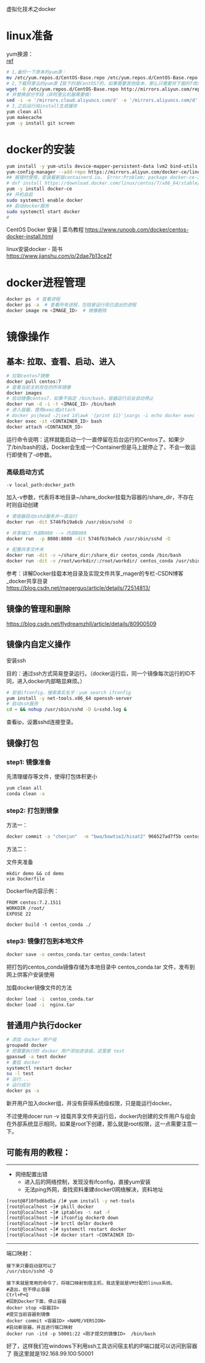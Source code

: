 虚拟化技术之docker


# linux准备

yum换源：  
[ref](https://blog.csdn.net/sinat_33384251/article/details/91404617)

```bash
# 1,备份一下原本的yum源：
mv /etc/yum.repos.d/CentOS-Base.repo /etc/yum.repos.d/CentOS-Base.repo.backup
# 2,下载阿里云的yum源【我下的是CentOS7的，如果需要其他版本，那么只需要将下面的7改成5或6即可】【这一步需要能联网】：
wget -O /etc/yum.repos.d/CentOS-Base.repo http://mirrors.aliyun.com/repo/Centos-7.repo
# 并替换部分字段（非阿里云机器需要做）
sed -i -e '/mirrors.cloud.aliyuncs.com/d' -e '/mirrors.aliyuncs.com/d' /etc/yum.repos.d/CentOS-Base.repo
# 3,之后运行给install生成缓存
yum clean all
yum makecache
yum -y install git screen
```


# docker的安装

```bash
yum install -y yum-utils device-mapper-persistent-data lvm2 bind-utils
yum-config-manager --add-repo https://mirrors.aliyun.com/docker-ce/linux/centos/docker-ce.repo 
## 报错时使用，安装最新版containerd.io。 Error:Problem: package docker-ce-3:19.03.8-3.el7.x86_64 requires containerd.io >= 1.2.2-3
# dnf install https://download.docker.com/linux/centos/7/x86_64/stable/Packages/containerd.io-1.2.6-3.3.el7.x86_64.rpm
yum -y install docker-ce
## 开机自启
sudo systemctl enable docker 
## 启动docker服务  
sudo systemctl start docker
# 
```

CentOS Docker 安装 | 菜鸟教程
https://www.runoob.com/docker/centos-docker-install.html

linux安装docker - 简书  
https://www.jianshu.com/p/2dae7b13ce2f

# docker进程管理

```bash
docker ps  # 查看进程
docker ps -a  # 查看所有进程，包括曾运行现已退出的进程
docker image rm <IMAGE_ID>  # 镜像删除
```

# 镜像操作

## 基本: 拉取、查看、启动、进入
```bash
# 拉取centos7镜像
docker pull centos:7
# 查看当前主机存在的所有镜像
docker images
# 启动镜像centos7，如果不指定 /bin/bash，容器运行后会自动停止
docker run -d -i -t <IMAGE_ID> /bin/bash
# 进入容器，使用exec或attach
# docker ps|head -2|sed 1d|awk '{print $1}'|xargs -i echo docker exec -it {} bash
docker exec -it <CONTAINER_ID> bash
docker attach <CONTAINER_ID>
```

运行命令说明：这样就能启动一个一直停留在后台运行的Centos了。如果少了/bin/bash的话，Docker会生成一个Container但是马上就停止了，不会一致运行即使有了-d参数。


### 高级启动方式

`-v local_path:docker_path`

加入-v参数，代表将本地目录~/share_docker挂载为容器的/share_dir，不存在时则自动创建

```bash
# 使容器启动sshd服务并一直运行
docker run -dit 5746fb19a6cb /usr/sbin/sshd -D

# 共享端口 外部8080 --> 内部8080
docker run  -p 8080:8080 -dit 5746fb19a6cb /usr/sbin/sshd -D

# 配置共享文件夹
docker run -dit -v ~/share_dir:/share_dir centos_conda /bin/bash
docker run -dit -v /root/workdir/:/root/workdir/ centos_conda /usr/sbin/sshd -D
```

参考：详解Docker挂载本地目录及实现文件共享_mager的专栏-CSDN博客_docker共享目录  
https://blog.csdn.net/magerguo/article/details/72514813/


## 镜像的管理和删除

https://blog.csdn.net/flydreamzhll/article/details/80900509


## 镜像内自定义操作

安装ssh

目的：通过ssh方式简易登录运行。（docker运行后，同一个镜像每次运行的ID不同，进入docker内部略显麻烦。）

```bash
# 安装ifconfig，搜索真实名字：yum search ifconfig
yum install -y net-tools.x86_64 openssh-server 
# 启动ssh服务
cd ~ && nohup /usr/sbin/sshd -D &>sshd.log &
```

查看ip，设置sshd连接登录。

## 镜像打包

### **step1: 镜像准备**

先清理缓存等文件，使得打包体积更小
```bash
yum clean all
conda clean -a
```

### **step2: 打包到镜像**

方法一：
```bash
docker commit -a "chenjun"  -m "bwa/bowtie2/hisat2" 966527ad7f5b centos_conda
```

方法二：

文件夹准备
```
mkdir demo && cd demo
vim Dockerfile
```
Dockerfile内容示例：
```bash
FROM centos:7.2.1511
WORKDIR /root/
EXPOSE 22
```

```
docker build -t centos_conda ./
```

### **step3: 镜像打包到本地文件**
```bash
docker save -o centos_conda.tar centos_conda:latest
```
把打包的centos_conda镜像存储为本地目录中 centos_conda.tar 文件，发布到网上供客户安装使用

加载docker镜像文件的方法
```bash
docker load -i  centos_conda.tar
docker load -i  nginx.tar
```

## 普通用户执行docker

```bash
# 添加 docker 用户组
groupadd docker
# 把需要执行的 docker 用户添加进该组，这里是 test
gpasswd -a test docker
# 重启 docker
systemctl restart docker
su -l test
# 运行...
# 运行成功
docker ps -a 
```

新开用户加入docker组，并没有获得系统级权限，只是能运行docker。

不过使用docer run -v 挂载共享文件夹运行后，docker内创建的文件用户与组会在外部系统显示相同，如果是root下创建，那么就是root权限，这一点需要注意一下。

## 可能有用的教程：
---
- 网络配置出错
  - 进入后的网络控制，发现没有ifconfig，直接yum安装  
  - 无法ping外网，查找资料重建docker0网络解决，资料地址

```bash
[root@8f10fbd6bd5a /]# yum install -y net-tools
[root@localhost ~]# pkill docker
[root@localhost ~]# iptables -t nat -F
[root@localhost ~]# ifconfig docker0 down
[root@localhost ~]# brctl delbr docker0
[root@localhost ~]# systemctl restart docker
[root@localhost ~]# docker start <CONTAINER ID>
```

---
端口映射：

```
接下来只要启动就可以了
/usr/sbin/sshd -D

接下来就是常用的命令了，将端口映射到宿主机，我这里就是VM分配的linux系统。
#退出，但不停止容器
Ctrl+P+Q
#回到Docker下面，停止容器
docker stop <容器ID>
#提交当前容器到镜像
docker commit <容器ID> <NAME/VERSION>
#启动新容器，并且进行端口映射
docker run -itd -p 50001:22 <刚才提交的镜像ID>  /bin/bash
```
好了，这样我们在windows下利用ssh工具访问宿主机的IP端口就可以访问到容器了
我这里就是192.168.99.100:50001